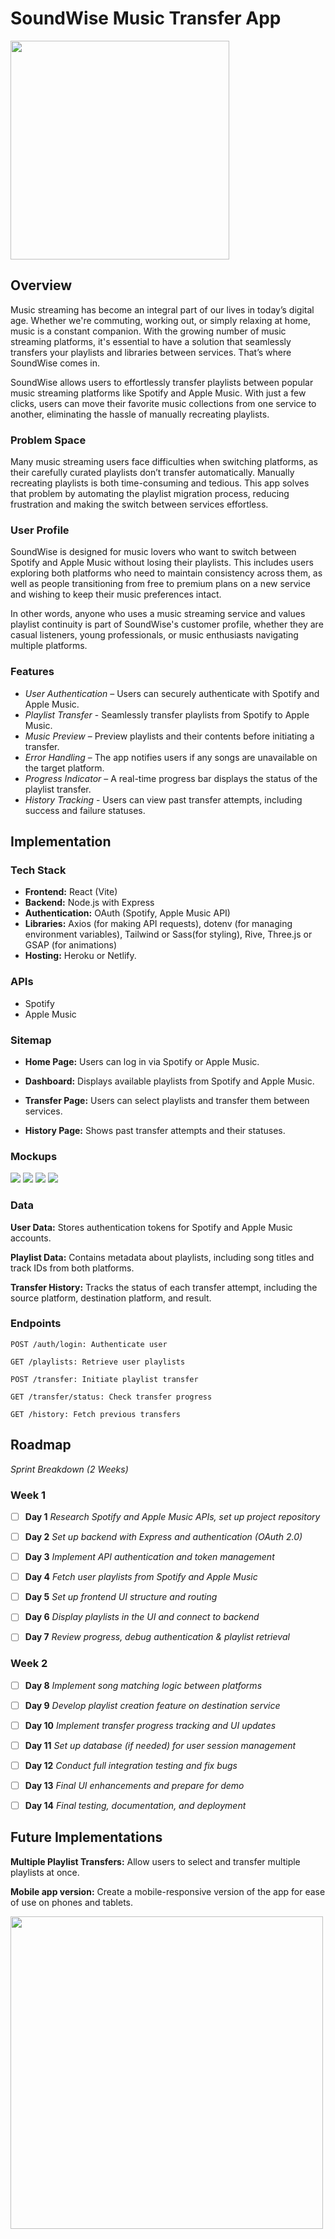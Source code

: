 # SoundWise Music Transfer  App
<img src="./README assets/SoundWise_Logo.png" width="350">

## Overview
Music streaming has become an integral part of our lives in today’s digital age. Whether we're commuting, working out, or simply relaxing at home, music is a constant companion. With the growing number of music streaming platforms, it's essential to have a solution that seamlessly transfers your playlists and libraries between services. That’s where SoundWise comes in.

SoundWise allows users to effortlessly transfer playlists between popular music streaming platforms like Spotify and Apple Music. With just a few clicks, users can move their favorite music collections from one service to another, eliminating the hassle of manually recreating playlists.

### Problem Space
Many music streaming users face difficulties when switching platforms, as their carefully curated playlists don’t transfer automatically. Manually recreating playlists is both time-consuming and tedious. This app solves that problem by automating the playlist migration process, reducing frustration and making the switch between services effortless.

### User Profile
SoundWise is designed for music lovers who want to switch between Spotify and Apple Music without losing their playlists. This includes users exploring both platforms who need to maintain consistency across them, as well as people transitioning from free to premium plans on a new service and wishing to keep their music preferences intact.

In other words, anyone who uses a music streaming service and values playlist continuity is part of SoundWise's customer profile, whether they are casual listeners, young professionals, or music enthusiasts navigating multiple platforms.

### Features
- *User Authentication* – Users can securely authenticate with Spotify and Apple Music.
- *Playlist Transfer* - Seamlessly transfer playlists from Spotify to Apple Music.
- *Music Preview* – Preview playlists and their contents before initiating a transfer.
- *Error Handling* – The app notifies users if any songs are unavailable on the target platform.
- *Progress Indicator* – A real-time progress bar displays the status of the playlist transfer.
- *History Tracking* - Users can view past transfer attempts, including success and failure statuses.

## Implementation
### Tech Stack

- **Frontend:** React (Vite)
- **Backend:** Node.js with Express
- **Authentication:** OAuth (Spotify, Apple Music API)
- **Libraries:** Axios (for making API requests), dotenv (for managing environment variables), Tailwind or Sass(for styling), Rive, Three.js or GSAP (for animations)
- **Hosting:** Heroku or Netlify.

### APIs
- Spotify
- Apple Music

### Sitemap
- **Home Page:** Users can log in via Spotify or Apple Music.

- **Dashboard:** Displays available playlists from Spotify and Apple Music.

- **Transfer Page:** Users can select playlists and transfer them between services.

- **History Page:** Shows past transfer attempts and their statuses.

### Mockups

<img src="./README assets/SoundWise_Homepage.png">
<img src="./README assets/SoundWise_Auth.png">
<img src="./README assets/SoundWise_preview.png">
<img src="./README assets/SoundWise_Transfer.png">

### Data
**User Data:** Stores authentication tokens for Spotify and Apple Music accounts.

**Playlist Data:** Contains metadata about playlists, including song titles and track IDs from both platforms.

**Transfer History:** Tracks the status of each transfer attempt, including the source platform, destination platform, and result.

### Endpoints

    POST /auth/login: Authenticate user

    GET /playlists: Retrieve user playlists

    POST /transfer: Initiate playlist transfer

    GET /transfer/status: Check transfer progress

    GET /history: Fetch previous transfers

## Roadmap

*Sprint Breakdown (2 Weeks)*

### Week 1
- [ ] **Day 1** *Research Spotify and Apple Music APIs, set up project repository*

- [ ] **Day 2** *Set up backend with Express and authentication (OAuth 2.0)*

- [ ] **Day 3** *Implement API authentication and token management*

- [ ] **Day 4** *Fetch user playlists from Spotify and Apple Music*

- [ ] **Day 5** *Set up frontend UI structure and routing*

- [ ] **Day 6** *Display playlists in the UI and connect to backend*

- [ ] **Day 7** *Review progress, debug authentication & playlist retrieval*

### Week 2
- [ ] **Day 8** *Implement song matching logic between platforms*

- [ ] **Day 9** *Develop playlist creation feature on destination service*

- [ ] **Day 10** *Implement transfer progress tracking and UI updates*

- [ ] **Day 11** *Set up database (if needed) for user session management*

- [ ] **Day 12** *Conduct full integration testing and fix bugs*

- [ ] **Day 13** *Final UI enhancements and prepare for demo*

- [ ] **Day 14** *Final testing, documentation, and deployment*


## Future Implementations

**Multiple Playlist Transfers:** Allow users to select and transfer multiple playlists at once.

**Mobile app version:** Create a mobile-responsive version of the app for ease of use on phones and tablets.

<img src="./README assets/SoundWise_Banner.png" width="500">